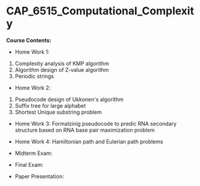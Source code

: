 # CAP_6515_Computational_Complexity

**Course Contents:**

- Home Work 1:
1. Complexity analysis of KMP algorithm
2. Algorithm design of Z-value algorithm
3. Periodic strings

- Home Work 2:
1. Pseudocode design of Ukkonen's algorithm
2. Suffix tree for large alphabet
3. Shortest Unique substring problem 

- Home Work 3:
Formalzinig pseudocode to predic RNA secondary structure based on RNA base pair maximization problem

- Home Work 4:
Hamiltonian path and Eulerian path problems

- Midterm Exam:

- Final Exam:

- Paper Presentation:
